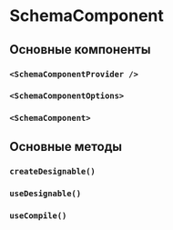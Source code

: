 # SchemaComponent

## Основные компоненты

### `<SchemaComponentProvider />`

### `<SchemaComponentOptions>`

### `<SchemaComponent>`

## Основные методы

### `createDesignable()`

### `useDesignable()`

### `useCompile()`